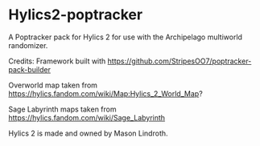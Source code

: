 # Hylics2-poptracker
A Poptracker pack for Hylics 2 for use with the Archipelago multiworld randomizer.

Credits:
Framework built with https://github.com/StripesOO7/poptracker-pack-builder

Overworld map taken from https://hylics.fandom.com/wiki/Map:Hylics_2_World_Map?

Sage Labyrinth maps taken from https://hylics.fandom.com/wiki/Sage_Labyrinth

Hylics 2 is made and owned by Mason Lindroth.
